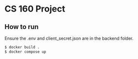 # CS 160 Project

## How to run
Ensure the .env and client_secret.json are in the backend folder.

```sh
$ docker build .
$ docker compose up
```

